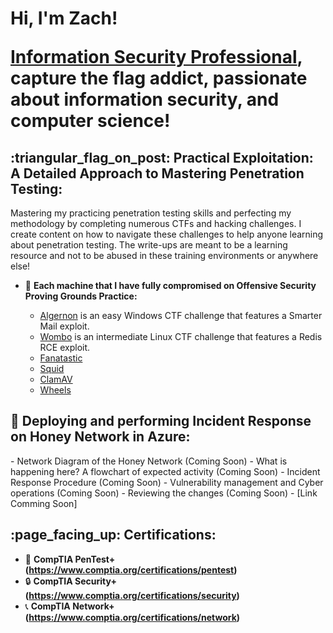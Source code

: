 <h1>Hi, I'm Zach!
  
<a href="https://www.linkedin.com/in/zach-middleton/">Information Security Professional</a>, capture the flag addict, passionate about information security, and computer science! 
</h1>

<h2>:triangular_flag_on_post: Practical Exploitation: A Detailed Approach to Mastering Penetration Testing:</h2>
Mastering my practicing penetration testing skills and perfecting my methodology by completing numerous CTFs and hacking challenges. I create content on how to navigate these challenges to help anyone learning about penetration testing. The write-ups are meant to be a learning resource and not to be abused in these training environments or anywhere else!

- 🔵 <b>Each machine that I have fully compromised on Offensive Security Proving Grounds Practice:</b>

  - <a href="https://github.com/zmiddle/CTF-Writeups/tree/main/OSPG/Algernon">Algernon</a> is an easy Windows CTF challenge that features a Smarter Mail exploit.
  - <a href="https://github.com/zmiddle/CTF-Writeups/tree/main/OSPG/Wombo">Wombo</a> is an intermediate Linux CTF challenge that features a Redis RCE exploit.
  - <a href="https://github.com/zmiddle/CTF-Writeups/tree/main/OSPG/Fanatastic">Fanatastic</a>
  - <a href="https://github.com/zmiddle/CTF-Writeups/tree/main/OSPG/Squid">Squid</a>
  - <a href="https://github.com/zmiddle/CTF-Writeups/tree/main/OSPG/ClamAV">ClamAV</a>
  - <a href="https://github.com/zmiddle/CTF-Writeups/tree/main/OSPG/Wheels">Wheels</a>

<h2>🍯 Deploying and performing Incident Response on Honey Network in Azure:</h2>
  - Network Diagram of the Honey Network (Coming Soon)
  - What is happening here? A flowchart of expected activity (Coming Soon)
  - Incident Response Procedure (Coming Soon)
  - Vulnerability management and Cyber operations (Coming Soon)
  - Reviewing the changes (Coming Soon)
  - [Link Comming Soon]

<h2>:page_facing_up: Certifications:</h2>

- 🔏 <b>CompTIA PenTest+ (https://www.comptia.org/certifications/pentest)</b>
- 🔒 <b>CompTIA Security+ (https://www.comptia.org/certifications/security)</b>
- 📞 <b>CompTIA Network+ (https://www.comptia.org/certifications/network)</b>
